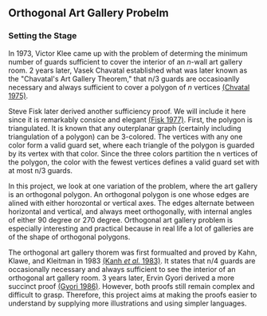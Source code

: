 ## Orthogonal Art Gallery Probelm 


### Setting the Stage 

In 1973, Victor Klee came up with the problem of determing the minimum number of guards sufficient to cover the interior of an *n*-wall art gallery room. 2 years later, Vasek Chavatal established what was later known as the "Chavatal's Art Gallery Theorem," that n/3 guards are occasioanlly necessary and always sufficient to cover a polygon of *n* vertices [(Chvatal 1975)](https://www.sciencedirect.com/science/article/pii/0095895675900611?via%3Dihub). 

Steve Fisk later derived another sufficiency proof. We will include it here since it is remarkably consice and elegant [(Fisk 1977)](https://www.sciencedirect.com/science/article/pii/009589567890059X). First, the polygon is triangulated. It is known that any outerplanar graph (certainly including triangulation of a polygon) can be 3-colored. The vertices with any one color form a valid guard set, where each triangle of the polygon is guarded by its vertex with that color. Since the three colors partition the n vertices of the polygon, the color with the fewest vertices defines a valid guard set with at most n/3 guards. 

In this project, we look at one variation of the problem, where the art gallery is an orthogonal polygon. An orthogonal polygon is one whose edges are alined with either horozontal or vertical axes. The edges alternate between horizontal and vertical, and always meet orthogonally, with internal angles of either 90 degree or 270 degree. Orthogonal art gallery problem is especially interesting and practical because in real life a lot of galleries are of the shape of orthogonal polygons. 

The orthogonal art gallery thorem was first formualted and proved by Kahn, Klawe, and Kleitman in 1983 [(Kanh *et al.* 1983)](https://epubs.siam.org/doi/abs/10.1137/0604020). It states that n/4 guards are occasionally necessary and always sufficient to see the interior of an orthogonal art gallery room. 3 years later, Ervin Gyori derived a more succinct proof [(Gyori 1986)](https://epubs.siam.org/doi/10.1137/0607051). However, both proofs still remain complex and difficult to grasp. Therefore, this project aims at making the proofs easier to understand by supplying more illustrations and using simpler languages. 
